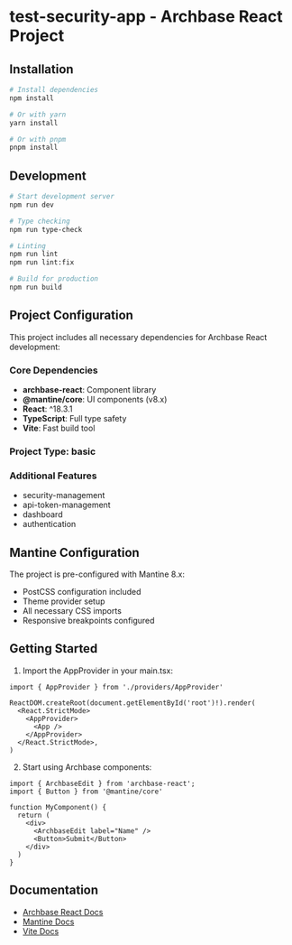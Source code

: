 # test-security-app - Archbase React Project

## Installation

```bash
# Install dependencies
npm install

# Or with yarn
yarn install

# Or with pnpm
pnpm install
```

## Development

```bash
# Start development server
npm run dev

# Type checking
npm run type-check

# Linting
npm run lint
npm run lint:fix

# Build for production
npm run build
```

## Project Configuration

This project includes all necessary dependencies for Archbase React development:

### Core Dependencies
- **archbase-react**: Component library
- **@mantine/core**: UI components (v8.x)
- **React**: ^18.3.1
- **TypeScript**: Full type safety
- **Vite**: Fast build tool

### Project Type: basic

### Additional Features
- security-management
- api-token-management
- dashboard
- authentication

## Mantine Configuration

The project is pre-configured with Mantine 8.x:
- PostCSS configuration included
- Theme provider setup
- All necessary CSS imports
- Responsive breakpoints configured

## Getting Started

1. Import the AppProvider in your main.tsx:

```tsx
import { AppProvider } from './providers/AppProvider'

ReactDOM.createRoot(document.getElementById('root')!).render(
  <React.StrictMode>
    <AppProvider>
      <App />
    </AppProvider>
  </React.StrictMode>,
)
```

2. Start using Archbase components:

```tsx
import { ArchbaseEdit } from 'archbase-react';
import { Button } from '@mantine/core'

function MyComponent() {
  return (
    <div>
      <ArchbaseEdit label="Name" />
      <Button>Submit</Button>
    </div>
  )
}
```

## Documentation

- [Archbase React Docs](https://react.archbase.com.br)
- [Mantine Docs](https://mantine.dev)
- [Vite Docs](https://vitejs.dev)
